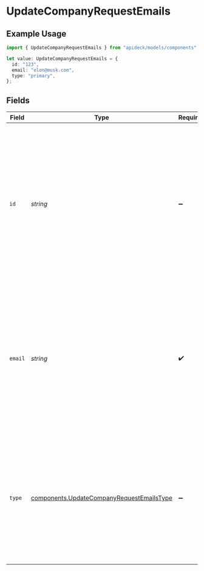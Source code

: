 # UpdateCompanyRequestEmails

## Example Usage

```typescript
import { UpdateCompanyRequestEmails } from "apideck/models/components";

let value: UpdateCompanyRequestEmails = {
  id: "123",
  email: "elon@musk.com",
  type: "primary",
};
```

## Fields

| Field                                                                                                                                                                                                                                                                                        | Type                                                                                                                                                                                                                                                                                         | Required                                                                                                                                                                                                                                                                                     | Description                                                                                                                                                                                                                                                                                  | Example                                                                                                                                                                                                                                                                                      |
| -------------------------------------------------------------------------------------------------------------------------------------------------------------------------------------------------------------------------------------------------------------------------------------------- | -------------------------------------------------------------------------------------------------------------------------------------------------------------------------------------------------------------------------------------------------------------------------------------------- | -------------------------------------------------------------------------------------------------------------------------------------------------------------------------------------------------------------------------------------------------------------------------------------------- | -------------------------------------------------------------------------------------------------------------------------------------------------------------------------------------------------------------------------------------------------------------------------------------------- | -------------------------------------------------------------------------------------------------------------------------------------------------------------------------------------------------------------------------------------------------------------------------------------------- |
| `id`                                                                                                                                                                                                                                                                                         | *string*                                                                                                                                                                                                                                                                                     | :heavy_minus_sign:                                                                                                                                                                                                                                                                           | A unique identifier for each email address object within the emails array. This ID is used to distinguish between different email entries and is particularly useful for updates or deletions of specific email records. It should be a valid string, though it is not mandatory to include. | 123                                                                                                                                                                                                                                                                                          |
| `email`                                                                                                                                                                                                                                                                                      | *string*                                                                                                                                                                                                                                                                                     | :heavy_check_mark:                                                                                                                                                                                                                                                                           | The actual email address used for company communications. This field is required and must be a valid email format, ensuring that messages can be correctly routed to the intended recipient. It is crucial for maintaining accurate contact information within the CRM.                      | elon@musk.com                                                                                                                                                                                                                                                                                |
| `type`                                                                                                                                                                                                                                                                                       | [components.UpdateCompanyRequestEmailsType](../../models/components/updatecompanyrequestemailstype.md)                                                                                                                                                                                       | :heavy_minus_sign:                                                                                                                                                                                                                                                                           | Defines the nature of the email address, such as 'work', 'personal', or 'support'. This classification helps in organizing and managing email communications based on their intended use. It is optional and should be a valid string indicating the email type.                             | primary                                                                                                                                                                                                                                                                                      |